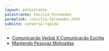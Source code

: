 ```yaml
---
layout: palestrante
palestrante: Cecilia Fernandes
permalink: /cecilia-fernandes.html
subsite: conversa-rapida
---
```


* [Comunicação Verbal X Comunicação Escrita](/conversa-rapida/cecilia-fernandes-comunica-o-verbal-x-comunica-o-escrita)
* [Mantendo Pessoas Motivadas](/conversa-rapida/cecilia-fernandes-mantendo-pessoas-motivadas)
